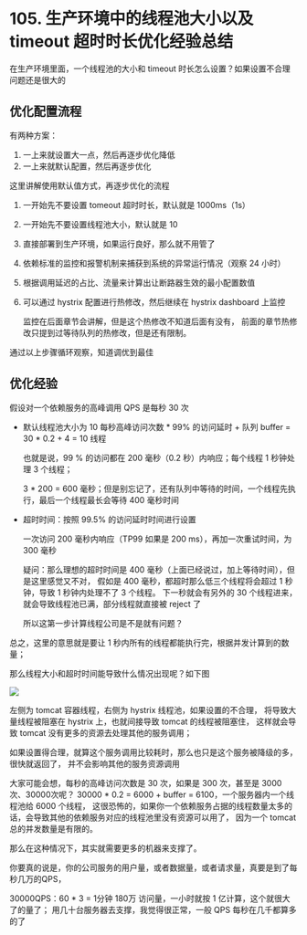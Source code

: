 # 105. 生产环境中的线程池大小以及 timeout 超时时长优化经验总结

在生产环境里面，一个线程池的大小和 timeout 时长怎么设置？如果设置不合理问题还是很大的

## 优化配置流程
有两种方案：

1. 一上来就设置大一点，然后再逐步优化降低
2. 一上来就默认配置，然后再逐步优化

这里讲解使用默认值方式，再逐步优化的流程

1. 一开始先不要设置 tomeout 超时时长，默认就是 1000ms（1s）
2. 一开始先不要设置线程池大小，默认就是 10
3. 直接部署到生产环境，如果运行良好，那么就不用管了
4. 依赖标准的监控和报警机制来捕获到系统的异常运行情况（观察 24 小时）
5. 根据调用延迟的占比、流量来计算出让断路器生效的最小配置数值
6. 可以通过 hystrix 配置进行热修改，然后继续在 hystrix dashboard 上监控

    监控在后面章节会讲解，但是这个热修改不知道后面有没有，
    前面的章节热修改只提到过等待队列的热修改，但是还有限制。

通过以上步骤循环观察，知道调优到最佳

## 优化经验

假设对一个依赖服务的高峰调用 QPS 是每秒 30 次

- 默认线程池大小为 10
    每秒高峰访问次数 * 99% 的访问延时 + 队列 buffer = 30 * 0.2 + 4 = 10 线程

    也就是说，99 % 的访问都在 200 毫秒（0.2 秒）内响应；每个线程 1 秒钟处理 3 个线程；

    3 * 200 = 600 毫秒；但是别忘记了，还有队列中等待的时间，一个线程先执行，最后一个线程最长会等待 400 毫秒时间
- 超时时间：按照 99.5% 的访问延时时间进行设置

    一次访问 200 毫秒内响应（TP99 如果是 200 ms），再加一次重试时间，为 300 毫秒

    疑问：那么理想的超时时间是 400 毫秒（上面已经说过，加上等待时间），但是这里感觉又不对，
    假如是 400 毫秒，都超时那么低三个线程将会超过 1 秒钟，导致 1 秒钟内处理不了 3 个线程。
    下一秒就会有另外的 30 个线程进来，就会导致线程池已满，部分线程就直接被 reject 了

    所以这第一步计算线程公司是不是就有问题？

总之，这里的意思就是要让 1 秒内所有的线程都能执行完，根据并发计算到的数量；

那么线程大小和超时时间能导致什么情况出现呢？如下图

![](https://txxs.github.io/pic/record/cache-pdp/markdown-img-paste-20190616153746946.png)

左侧为 tomcat 容器线程，右侧为 hystrix 线程池，如果设置的不合理，
将导致大量线程被阻塞在 hystrix 上，也就间接导致 tomcat 的线程被阻塞住，
这样就会导致 tomcat 没有更多的资源去处理其他的服务调用；

如果设置得合理，就算这个服务调用比较耗时，那么也只是这个服务被降级的多，很快就返回了，
并不会影响其他的服务资源调用


大家可能会想，每秒的高峰访问次数是 30 次，如果是 300 次，甚至是 3000 次、30000次呢？
30000 * 0.2 = 6000 + buffer = 6100，一个服务器内一个线程池给 6000 个线程，
这很恐怖的，如果你一个依赖服务占据的线程数量太多的话，会导致其他的依赖服务对应的线程池里没有资源可以用了，
因为一个 tomcat 总的并发数量是有限的。

那么在这种情况下，其实就需要更多的机器来支撑了。


你要真的说是，你的公司服务的用户量，或者数据量，或者请求量，真要是到了每秒几万的QPS，

30000QPS：60 * 3 = 1分钟 180万 访问量，一小时就按 1 亿计算，这个就很大了的量了；
用几十台服务器去支撑，我觉得很正常，一般 QPS 每秒在几千都算多的了
